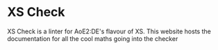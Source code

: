 # XS Check

XS Check is a linter for AoE2:DE's flavour of XS. This website hosts the documentation for all the cool maths going into the checker
